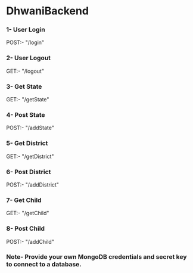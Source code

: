 # DhwaniBackend

### 1- User Login
POST:- "/login"

### 2- User Logout
GET:- "/logout"

### 3- Get State
GET:- "/getState"

### 4- Post State
POST:- "/addState"

### 5- Get District
GET:- "/getDistrict"

### 6- Post District
POST:- "/addDistrict"

### 7- Get Child
GET:- "/getChild"

### 8- Post Child
POST:- "/addChild"


### Note- Provide your own MongoDB credentials and secret key to connect to a database.
